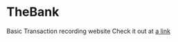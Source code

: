 # TheBank

Basic Transaction recording website 
Check it out at [a link](https://thebank05.herokuapp.com) 
